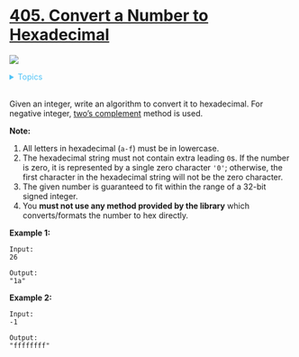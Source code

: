 # [405. Convert a Number to Hexadecimal](https://leetcode.com/problems/convert-a-number-to-hexadecimal/description/)

![](https://img.shields.io/badge/Difficulty-Easy-green.svg)


<details>
<summary style="color:#4FC3F7">Topics</summary>

* [`Bit Manipulation`](https://leetcode.com/tag/bit-manipulation/)

</details>
<br />


Given an integer, write an algorithm to convert it to hexadecimal. For negative integer, [two’s complement](https://en.wikipedia.org/wiki/Two%27s_complement) method is used.

**Note:**

 1. All letters in hexadecimal (`a-f`) must be in lowercase.
 2. The hexadecimal string must not contain extra leading `0`s. If the number is zero, it is represented by a single zero character `'0'`; otherwise, the first character in the hexadecimal string will not be the zero character.
 3. The given number is guaranteed to fit within the range of a 32-bit signed integer.
 4. You **must not use any method provided by the library** which converts/formats the number to hex directly.


**Example 1:**

    Input:
    26

    Output:
    "1a"


**Example 2:**

    Input:
    -1

    Output:
    "ffffffff"
